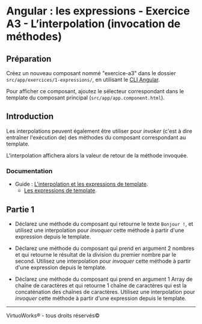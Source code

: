 # Angular : les expressions - Exercice A3 - L’interpolation (invocation de méthodes)

## Préparation
Créez un nouveau composant nommé "exercice-a3" dans le dossier `src/app/exercices/1-expressions/`, en utilisant le [CLI Angular](https://angular.io/cli).

Pour afficher ce composant, ajoutez le sélecteur correspondant dans le template du composant principal (`src/app/app.component.html`).

## Introduction

Les interpolations peuvent également être utiliser pour *invoker* (c'est à dire entraîner l'exécution de) des méthodes du composant correspondant au template.

L'interpolation affichera alors la valeur de retour de la méthode invoquée.

### Documentation
- Guide : [L'interpolation et les expressions de template](https://angular.io/guide/template-syntax).
  - [Les expressions de template](https://angular.io/guide/template-syntax#template-expressions).

## Partie 1

* Déclarez une méthode du composant qui retourne le texte `Bonjour !`, et utilisez
  une interpolation pour *invoquer* cette méthode à partir d'une expression depuis le
  template.

* Déclarez une méthode du composant qui prend en argument 2 nombres et qui retourne
  le résultat de la division du premier nombre par le second. Utilisez une interpolation
  pour *invoquer* cette méthode à partir d'une expression depuis le template.

* Déclarez une méthode du composant qui prend en argument 1 Array de chaîne de caractères
  et qui retourne 1 chaîne de caractères qui est la concaténation des chaînes de caractères.
  Utilisez une interpolation pour *invoquer* cette méthode à partir d'une expression depuis
  le template.

---

VirtuoWorks® - tous droits réservés©